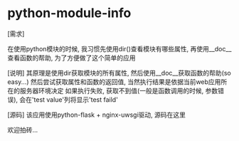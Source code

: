 # python-module-info

[需求]

在使用python模块的时候, 我习惯先使用dir()查看模块有哪些属性, 再使用__doc__查看函数的帮助, 为了方便做了这个简单的应用

[说明]
其原理是使用dir获取模块的所有属性, 然后使用__doc__获取函数的帮助(so easy...)
然后尝试获取属性和函数的返回值, 当然执行结果是依据当前web应用所在的服务器环境决定
如果执行失败, 获取不到值(一般是函数调用的时候, 参数错误), 会在'test value'列将显示'test faild'

[源码]
该应用使用python-flask + nginx-uwsgi驱动, 源码在这里

欢迎拍砖...

